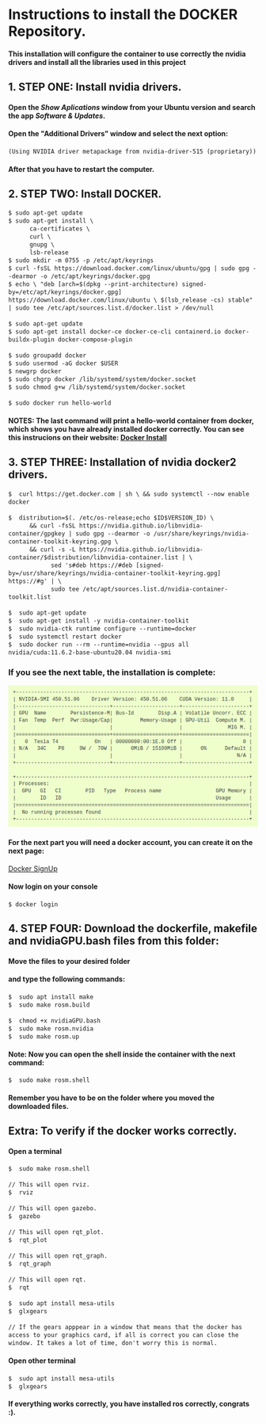 # Instructions to install the DOCKER Repository.

####  This installation will configure the container to use correctly the nvidia drivers and install all the libraries used in this project

##  1. STEP ONE: Install nvidia drivers.
####    Open the *Show Aplications* window from your Ubuntu version and search the app *Software & Updates*.
####    Open the "Additional Drivers" window and select the next option:
    (Using NVIDIA driver metapackage from nvidia-driver-515 (proprietary))
####    After that you have to restart the computer.


##  2. STEP TWO: Install DOCKER.


```
$ sudo apt-get update
$ sudo apt-get install \
      ca-certificates \
      curl \
      gnupg \
      lsb-release
$ sudo mkdir -m 0755 -p /etc/apt/keyrings
$ curl -fsSL https://download.docker.com/linux/ubuntu/gpg | sudo gpg --dearmor -o /etc/apt/keyrings/docker.gpg 
$ echo \ "deb [arch=$(dpkg --print-architecture) signed-by=/etc/apt/keyrings/docker.gpg] https://download.docker.com/linux/ubuntu \ $(lsb_release -cs) stable" | sudo tee /etc/apt/sources.list.d/docker.list > /dev/null

$ sudo apt-get update
$ sudo apt-get install docker-ce docker-ce-cli containerd.io docker-buildx-plugin docker-compose-plugin

$ sudo groupadd docker
$ sudo usermod -aG docker $USER
$ newgrp docker
$ sudo chgrp docker /lib/systemd/system/docker.socket
$ sudo chmod g+w /lib/systemd/system/docker.socket

$ sudo docker run hello-world
```

#### NOTES: The last command will print a hello-world container from docker, which shows you have already installed docker correctly. You can see this instrucions on their website: [Docker Install](https://docs.docker.com/engine/install/ubuntu/)

##  3. STEP THREE: Installation of nvidia docker2 drivers.



```
$  curl https://get.docker.com | sh \ && sudo systemctl --now enable docker

$  distribution=$(. /etc/os-release;echo $ID$VERSION_ID) \
      && curl -fsSL https://nvidia.github.io/libnvidia-container/gpgkey | sudo gpg --dearmor -o /usr/share/keyrings/nvidia-container-toolkit-keyring.gpg \
      && curl -s -L https://nvidia.github.io/libnvidia-container/$distribution/libnvidia-container.list | \
            sed 's#deb https://#deb [signed-by=/usr/share/keyrings/nvidia-container-toolkit-keyring.gpg] https://#g' | \
            sudo tee /etc/apt/sources.list.d/nvidia-container-toolkit.list

$  sudo apt-get update
$  sudo apt-get install -y nvidia-container-toolkit
$  sudo nvidia-ctk runtime configure --runtime=docker
$  sudo systemctl restart docker
$  sudo docker run --rm --runtime=nvidia --gpus all nvidia/cuda:11.6.2-base-ubuntu20.04 nvidia-smi
```
###  If you see the next table, the installation is complete:
![This is an image](https://github.com/DevasNAI/Electro-HorchatasPuzzleBot/blob/main/Docker/Screenshot%20from%202023-02-17%2013-18-16.png)

#### For the next part you will need a docker account, you can create it on the next page:
[Docker SignUp](https://hub.docker.com/signup)

#### Now login on your console
```
$ docker login
```

## 4. STEP FOUR: Download the dockerfile, makefile and nvidiaGPU.bash files from this folder:

####  Move the files to your desired folder
####  and type the following commands:

```
$  sudo apt install make
$  sudo make rosm.build

$  chmod +x nvidiaGPU.bash
$  sudo make rosm.nvidia
$  sudo make rosm.up
```

####  Note: Now you can open the shell inside the container with the next command:
```
$  sudo make rosm.shell
```
####  Remember you have to be on the folder where you moved the downloaded files.

## Extra: To verify if the docker works correctly.

#### Open a terminal
```
$  sudo make rosm.shell

// This will open rviz.
$  rviz

// This will open gazebo.
$  gazebo

// This will open rqt_plot.
$  rqt_plot

// This will open rqt_graph.
$  rqt_graph

// This will open rqt.
$  rqt

$  sudo apt install mesa-utils
$  glxgears

// If the gears apppear in a window that means that the docker has access to your graphics card, if all is correct you can close the window. It takes a lot of time, don't worry this is normal.
```
#### Open other terminal
```
$  sudo apt install mesa-utils
$  glxgears
```

#### If everything works correctly, you have installed ros correctly, congrats :).







  
